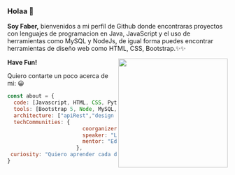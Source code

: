 ### Holaa 👋

**Soy Faber,** bienvenidos a mi perfil de Github donde encontraras proyectos con lenguajes de programacion en Java, JavaScript y el uso de herramientas como MySQL y NodeJs, de igual forma puedes encontrar herramientas de diseño web como HTML, CSS, Bootstrap.✨✨ 


<img align="right" src="https://media4.giphy.com/media/u2pmTWUi0MXjyrMaVj/giphy.gif?cid=790b761197af3fd8b6659c55e025230e9cff73214958bb53&amp;rid=giphy.gif&amp;ct=g" style="width: 250px; height: 250px"/>

**Have Fun!**

Quiero contarte un poco acerca de mi:
:grinning:
``` javascript
const about = {
  code: [Javascript, HTML, CSS, Python, Java],
  tools: [Bootstrap 5, Node, MySQL,],
  architecture: ["apiRest","design system pattern"],
  techCommunities: {
                        coorganizer: "AfroPython",
                        speaker: "Latinity",
                        mentor: "EducaTRANSforma"
                      },
 curiosity: "Quiero aprender cada dia "
}

